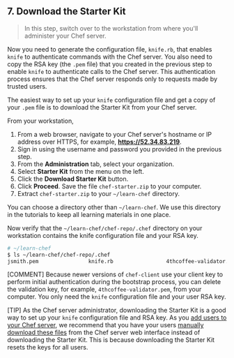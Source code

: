 ## 7. Download the Starter Kit

> In this step, switch over to the workstation from where you'll administer your Chef server.

Now you need to generate the configuration file, <code class="file-path">knife.rb</code>, that enables `knife` to authenticate commands with the Chef server. You also need to copy the RSA key (the <code class="file-path">.pem</code> file) that you created in the previous step to enable `knife` to authenticate calls to the Chef server. This authentication process ensures that the Chef server responds only to requests made by trusted users.

The easiest way to set up your `knife` configuration file and get a copy of your <code class="file-path">.pem</code> file is to download the Starter Kit from your Chef server.

From your workstation,

1. From a web browser, navigate to your Chef server's hostname or IP address over HTTPS, for example, **https://52.34.83.219**.
1. Sign in using the username and password you provided in the previous step.
1. From the **Administration** tab, select your organization.
1. Select **Starter Kit** from the menu on the left.
1. Click the **Download Starter Kit** button.
1. Click **Proceed**. Save the file <code class="file-path">chef-starter.zip</code> to your computer.
1. Extract <code class="file-path">chef-starter.zip</code> to your <code class="file-path">~/learn-chef</code> directory.

You can choose a directory other than <code class="file-path">~/learn-chef</code>. We use this directory in the tutorials to keep all learning materials in one place.

Now verify that the <code class="file-path">~/learn-chef/chef-repo/.chef</code> directory on your workstation contains the knife configuration file and your RSA key.

```bash
# ~/learn-chef
$ ls ~/learn-chef/chef-repo/.chef
jsmith.pem                knife.rb                 4thcoffee-validator.pem
```

[COMMENT] Because newer versions of `chef-client` use your client key to perform initial authentication during the bootstrap process, you can delete the validation key, for example, <code class="file-path">4thcoffee-validator.pem</code>, from your computer. You only need the `knife` configuration file and your user RSA key.

[TIP] As the Chef server administrator, downloading the Starter Kit is a good way to set up your `knife` configuration file and RSA key. As you [add users to your Chef server](https://docs.chef.io/server_users.html#user-create), we recommend that you have your users [manually download these files](/manage-a-node/rhel/set-up-your-chef-server#step2) from the Chef server web interface instead of downloading the Starter Kit. This is because downloading the Starter Kit resets the keys for all users.
